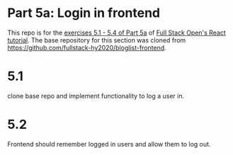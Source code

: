 # Part 5a: Login in frontend

This repo is for the [exercises 5.1 - 5.4 of Part 5a](https://fullstackopen.com/en/part5/login_in_frontend#exercises-5-1-5-4) of [Full Stack Open's React tutorial](https://fullstackopen.com). The base repository for this section was cloned from https://github.com/fullstack-hy2020/bloglist-frontend.

# 5.1
clone base repo and implement functionality to log a user in.

# 5.2
Frontend should remember logged in users and allow them to log out.
